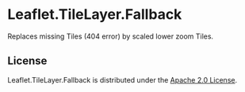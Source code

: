 # Leaflet.TileLayer.Fallback
Replaces missing Tiles (404 error) by scaled lower zoom Tiles.

## License

Leaflet.TileLayer.Fallback is distributed under the [Apache 2.0 License](http://choosealicense.com/licenses/apache-2.0/).
